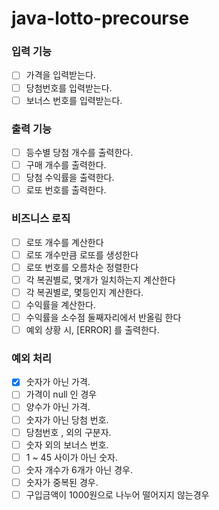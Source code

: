 # java-lotto-precourse

### 입력 기능
- [ ] 가격을 입력받는다.  
- [ ] 당첨번호를 입력받는다.
- [ ] 보너스 번호를 입력받는다.

### 출력 기능
- [ ] 등수별 당첨 개수를 출력한다.
- [ ] 구매 개수를 출력한다.
- [ ] 당첨 수익률을 출력한다.
- [ ] 로또 번호를 출력한다.

### 비즈니스 로직
- [ ] 로또 개수를 계산한다
- [ ] 로또 개수만큼 로또를 생성한다 
- [ ] 로또 번호를 오름차순 정렬한다
- [ ] 각 복권별로, 몇개가 일치하는지 계산한다
- [ ] 각 복권별로, 몇등인지 계산한다.
- [ ] 수익률을 계산한다.
- [ ] 수익률을 소수점 둘째자리에서 반올림 한다
- [ ] 예외 상황 시, [ERROR] 를 출력한다. 

### 예외 처리
- [x] 숫자가 아닌 가격.
- [ ] 가격이 null 인 경우
- [ ] 양수가 아닌 가격.
- [ ] 숫자가 아닌 당첨 번호.
- [ ] 당첨번호 , 외의 구분자.
- [ ] 숫자 외의 보너스 번호.
- [ ] 1 ~ 45 사이가 아닌 숫자.
- [ ] 숫자 개수가 6개가 아닌 경우.
- [ ] 숫자가 중복된 경우.
- [ ] 구입금액이 1000원으로 나누어 떨어지지 않는경우